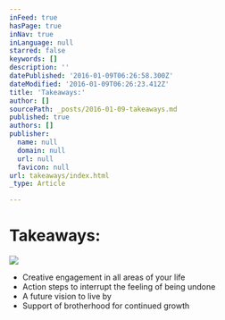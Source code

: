 ```yaml
---
inFeed: true
hasPage: true
inNav: true
inLanguage: null
starred: false
keywords: []
description: ''
datePublished: '2016-01-09T06:26:58.300Z'
dateModified: '2016-01-09T06:26:23.412Z'
title: 'Takeaways:'
author: []
sourcePath: _posts/2016-01-09-takeaways.md
published: true
authors: []
publisher:
  name: null
  domain: null
  url: null
  favicon: null
url: takeaways/index.html
_type: Article

---
```

# Takeaways:
![](https://s3-us-west-2.amazonaws.com/the-grid-img/p/04291c72d49615a65ca9bd0bd2b24e22ee9d79a8.jpg)

* Creative engagement in all areas of your life
* Action steps to interrupt the feeling of being undone
* A future vision to live by
* Support of brotherhood for continued growth